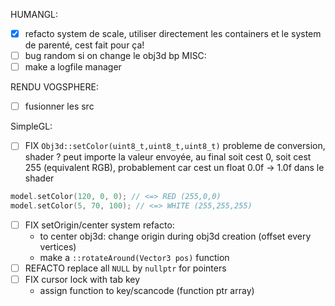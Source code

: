 
HUMANGL:
- [X] refacto system de scale, utiliser directement les containers et le system de parenté, cest fait pour ça!
- [ ] bug random si on change le obj3d bp
MISC:
- [ ] make a logfile manager

RENDU VOGSPHERE:
- [ ] fusionner les src

SimpleGL:
- [ ] FIX `Obj3d::setColor(uint8_t,uint8_t,uint8_t)` probleme de conversion, shader ?
	peut importe la valeur envoyée, au final soit cest 0, soit cest 255 (equivalent RGB), probablement car cest un float 0.0f -> 1.0f dans le shader
```C++
model.setColor(120, 0, 0); // <=> RED (255,0,0) 
model.setColor(5, 70, 100); // <=> WHITE (255,255,255) 
```
- [ ] FIX setOrigin/center system refacto:
	- to center obj3d: change origin during obj3d creation (offset every vertices)
	- make a `::rotateAround(Vector3 pos)` function
- [ ] REFACTO replace all `NULL` by `nullptr` for pointers
- [ ] FIX cursor lock with tab key
	- assign function to key/scancode (function ptr array)